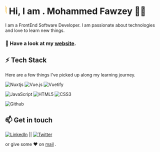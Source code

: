 # <img src="https://raw.githubusercontent.com/ABSphreak/ABSphreak/master/gifs/Hi.gif" height="32px" width="5px"> Hi, I am . Mohammed Fawzey 👨‍💻

I am a FrontEnd Software Developer. I am passionate about technologies and love to learn new things.

### 🔭 Have a look at my [website](https://portfolioappio.netlify.app/).


## ⚡ Tech Stack

Here are a few things I've picked up along my learning journey.

![Nuxtjs](https://img.shields.io/badge/Nuxt-002E3B?style=for-the-badge&logo=nuxtdotjs&logoColor=#00DC82)
![Vue.js](https://img.shields.io/badge/vuejs-%2335495e.svg?style=for-the-badge&logo=vuedotjs&logoColor=%234FC08D)
![Vuetify](https://img.shields.io/badge/Vuetify-1867C0?style=for-the-badge&logo=vuetify&logoColor=AEDDFF)

![JavaScript](https://img.shields.io/badge/javascript-%23323330.svg?style=for-the-badge&logo=javascript&logoColor=%23F7DF1E)
![HTML5](https://img.shields.io/badge/html5-%23E34F26.svg?style=for-the-badge&logo=html5&logoColor=white) 
![CSS3](https://img.shields.io/badge/css3-%231572B6.svg?style=for-the-badge&logo=css3&logoColor=white)
 
   ![Github](https://img.shields.io/badge/github%20-%23121011.svg?&style=for-the-badge&logo=github&logoColor=white)
 

## 📫 Get in touch
[![LinkedIn](https://img.shields.io/badge/LinkedIn-0077B5?style=for-the-badge&logo=linkedin&logoColor=white)](https://www.linkedin.com/in/mohammed-shabaan-4b66b0220/) || [![Twitter](https://img.shields.io/badge/Twitter-1DA1F2?style=for-the-badge&logo=twitter&logoColor=white)](https://twitter.com/MohammedFZ27) 


 or give some ♥ on [mail](mailto:mohammedalsydy21@gmail.com) .



